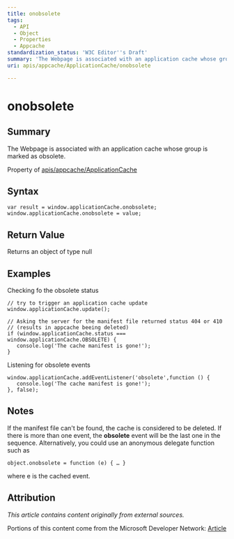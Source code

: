```yaml
---
title: onobsolete
tags:
  - API
  - Object
  - Properties
  - Appcache
standardization_status: 'W3C Editor''s Draft'
summary: 'The Webpage is associated with an application cache whose group is marked as obsolete.'
uri: apis/appcache/ApplicationCache/onobsolete

---
```

# onobsolete

## Summary

The Webpage is associated with an application cache whose group is marked as obsolete.

<span data-meta="applies_to" data-type="key">Property of <span data-type="value">[apis/appcache/ApplicationCache](/apis/appcache/ApplicationCache)</span></span>

## Syntax

``` {.js}
var result = window.applicationCache.onobsolete;
window.applicationCache.onobsolete = value;
```

## Return Value

<span data-meta="return" data-type="key">Returns an object of type <span data-type="value">null</span></span>

## Examples

Checking fo the obsolete status

``` {.js}
// try to trigger an application cache update
window.applicationCache.update();

// Asking the server for the manifest file returned status 404 or 410
// (results in appcache beeing deleted)
if (window.applicationCache.status === window.applicationCache.OBSOLETE) {
   console.log('The cache manifest is gone!');
}
```

Listening for obsolete events

``` {.js}
window.applicationCache.addEventListener('obsolete',function () {
   console.log('The cache manifest is gone!');
}, false);
```

## Notes

If the manifest file can't be found, the cache is considered to be deleted. If there is more than one event, the **obsolete** event will be the last one in the sequence. Alternatively, you could use an anonymous delegate function such as

    object.onobsolete = function (e) { … }

where e is the cached event.

## Attribution

*This article contains content originally from external sources.*

Portions of this content come from the Microsoft Developer Network: [Article](http://msdn.microsoft.com/en-us/library/ie/hh828809%28v=vs.85%29.aspx)

